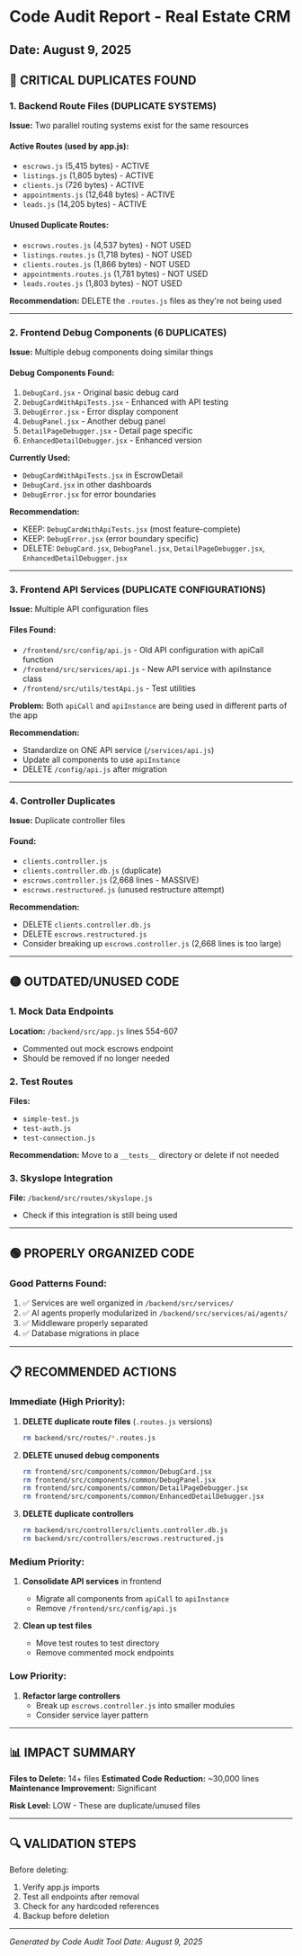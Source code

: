 # Code Audit Report - Real Estate CRM
## Date: August 9, 2025

## 🔴 CRITICAL DUPLICATES FOUND

### 1. Backend Route Files (DUPLICATE SYSTEMS)
**Issue:** Two parallel routing systems exist for the same resources

#### Active Routes (used by app.js):
- `escrows.js` (5,415 bytes) - ACTIVE
- `listings.js` (1,805 bytes) - ACTIVE  
- `clients.js` (726 bytes) - ACTIVE
- `appointments.js` (12,648 bytes) - ACTIVE
- `leads.js` (14,205 bytes) - ACTIVE

#### Unused Duplicate Routes:
- `escrows.routes.js` (4,537 bytes) - NOT USED
- `listings.routes.js` (1,718 bytes) - NOT USED
- `clients.routes.js` (1,866 bytes) - NOT USED
- `appointments.routes.js` (1,781 bytes) - NOT USED
- `leads.routes.js` (1,803 bytes) - NOT USED

**Recommendation:** DELETE the `.routes.js` files as they're not being used

---

### 2. Frontend Debug Components (6 DUPLICATES)
**Issue:** Multiple debug components doing similar things

#### Debug Components Found:
1. `DebugCard.jsx` - Original basic debug card
2. `DebugCardWithApiTests.jsx` - Enhanced with API testing
3. `DebugError.jsx` - Error display component
4. `DebugPanel.jsx` - Another debug panel
5. `DetailPageDebugger.jsx` - Detail page specific
6. `EnhancedDetailDebugger.jsx` - Enhanced version

**Currently Used:**
- `DebugCardWithApiTests.jsx` in EscrowDetail
- `DebugCard.jsx` in other dashboards
- `DebugError.jsx` for error boundaries

**Recommendation:** 
- KEEP: `DebugCardWithApiTests.jsx` (most feature-complete)
- KEEP: `DebugError.jsx` (error boundary specific)
- DELETE: `DebugCard.jsx`, `DebugPanel.jsx`, `DetailPageDebugger.jsx`, `EnhancedDetailDebugger.jsx`

---

### 3. Frontend API Services (DUPLICATE CONFIGURATIONS)
**Issue:** Multiple API configuration files

#### Files Found:
- `/frontend/src/config/api.js` - Old API configuration with apiCall function
- `/frontend/src/services/api.js` - New API service with apiInstance class
- `/frontend/src/utils/testApi.js` - Test utilities

**Problem:** Both `apiCall` and `apiInstance` are being used in different parts of the app

**Recommendation:** 
- Standardize on ONE API service (`/services/api.js`)
- Update all components to use `apiInstance`
- DELETE `/config/api.js` after migration

---

### 4. Controller Duplicates
**Issue:** Duplicate controller files

#### Found:
- `clients.controller.js` 
- `clients.controller.db.js` (duplicate)
- `escrows.controller.js` (2,668 lines - MASSIVE)
- `escrows.restructured.js` (unused restructure attempt)

**Recommendation:**
- DELETE `clients.controller.db.js`
- DELETE `escrows.restructured.js`
- Consider breaking up `escrows.controller.js` (2,668 lines is too large)

---

## 🟡 OUTDATED/UNUSED CODE

### 1. Mock Data Endpoints
**Location:** `/backend/src/app.js` lines 554-607
- Commented out mock escrows endpoint
- Should be removed if no longer needed

### 2. Test Routes
**Files:**
- `simple-test.js`
- `test-auth.js`
- `test-connection.js`

**Recommendation:** Move to a `__tests__` directory or delete if not needed

### 3. Skyslope Integration
**File:** `/backend/src/routes/skyslope.js`
- Check if this integration is still being used

---

## 🟢 PROPERLY ORGANIZED CODE

### Good Patterns Found:
1. ✅ Services are well organized in `/backend/src/services/`
2. ✅ AI agents properly modularized in `/backend/src/services/ai/agents/`
3. ✅ Middleware properly separated
4. ✅ Database migrations in place

---

## 📋 RECOMMENDED ACTIONS

### Immediate (High Priority):
1. **DELETE duplicate route files** (`.routes.js` versions)
   ```bash
   rm backend/src/routes/*.routes.js
   ```

2. **DELETE unused debug components**
   ```bash
   rm frontend/src/components/common/DebugCard.jsx
   rm frontend/src/components/common/DebugPanel.jsx
   rm frontend/src/components/common/DetailPageDebugger.jsx
   rm frontend/src/components/common/EnhancedDetailDebugger.jsx
   ```

3. **DELETE duplicate controllers**
   ```bash
   rm backend/src/controllers/clients.controller.db.js
   rm backend/src/controllers/escrows.restructured.js
   ```

### Medium Priority:
1. **Consolidate API services** in frontend
   - Migrate all components from `apiCall` to `apiInstance`
   - Remove `/frontend/src/config/api.js`

2. **Clean up test files**
   - Move test routes to test directory
   - Remove commented mock endpoints

### Low Priority:
1. **Refactor large controllers**
   - Break up `escrows.controller.js` into smaller modules
   - Consider service layer pattern

---

## 📊 IMPACT SUMMARY

**Files to Delete:** 14+ files
**Estimated Code Reduction:** ~30,000 lines
**Maintenance Improvement:** Significant

**Risk Level:** LOW - These are duplicate/unused files

---

## 🔍 VALIDATION STEPS

Before deleting:
1. Verify app.js imports
2. Test all endpoints after removal
3. Check for any hardcoded references
4. Backup before deletion

---

*Generated by Code Audit Tool*
*Date: August 9, 2025*